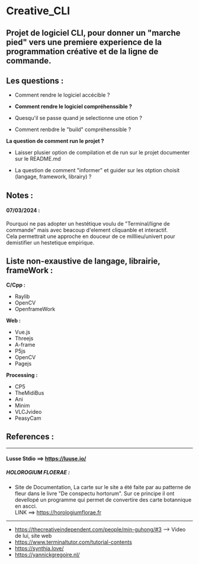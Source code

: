 # Creative_CLI


## **Projet de logiciel CLI, pour donner un "marche pied" vers une premiere experience de la programmation créative et de la ligne de commande.**


## Les questions : 

- Comment rendre le logiciel accécible ?

- **Comment rendre le logiciel compréhenssible ?**
- Quesqu'il se passe quand je selectionne une otion ?
- Comment renbdre le "build" compréhenssible ?

**La question de comment run le projet ?**
- Laisser plusier option de compilation et de run sur le projet documenter sur le README.md

- La question de comment "informer" et guider sur les otption choisit (langage, framework, librairy) ?




## Notes :


#### 07/03/2024 :  
Pourquoi ne pas adopter un hestétique voulu de
"Terminal/ligne de commande" mais avec beacoup
d'element cliquanble et interactif.  
Cela permettrait une approche en douceur de ce
milllieu/univert pour demistifier un hestetique
empirique.





## Liste non-exaustive de langage, librairie, frameWork : 

**C/Cpp :**  
  
- Raylib
- OpenCV
- OpenframeWork


**Web :**  
  
- Vue.js
- Threejs
- A-frame
- P5js
- OpenCV
- Pagejs


**Processing :**  
  
- CP5
- TheMidiBus
- Ani
- Minim
- VLCJvideo
- PeasyCam




## References : 


----------------------------------------------------------

#### Lusse Stdio ==> https://luuse.io/


##### HOLOROGIUM FLOERAE : 

- Site de Documentation, La carte sur le site a été faite par au patterne de fleur dans le livre "De conspectu hortorum". Sur ce principe il ont devellopé un programme qui permet de convertire des carte botannique en ascci.  
LINK ==> https://horologiumflorae.fr


----------------------------------------------------------


- https://thecreativeindependent.com/people/min-guhong/#3 --> Video de lui, site web
- https://www.terminaltutor.com/tutorial-contents
- https://synthia.love/
- https://yannickgregoire.nl/



